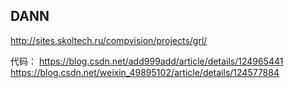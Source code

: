 
## DANN

http://sites.skoltech.ru/compvision/projects/grl/

代码：
https://blog.csdn.net/add999add/article/details/124965441
https://blog.csdn.net/weixin_49895102/article/details/124577884